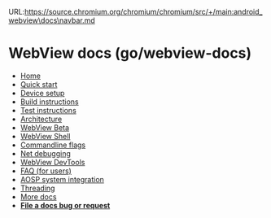 URL:https://source.chromium.org/chromium/chromium/src/+/main:android_webview\docs\navbar.md
# WebView docs (go/webview-docs)

* [Home](/android_webview/docs/README.md)
* [Quick start](/android_webview/docs/quick-start.md)
* [Device setup](/android_webview/docs/device-setup.md)
* [Build instructions](/android_webview/docs/build-instructions.md)
* [Test instructions](/android_webview/docs/test-instructions.md)
* [Architecture](/android_webview/docs/architecture.md)
* [WebView Beta](/android_webview/docs/prerelease.md)
* [WebView Shell](/android_webview/docs/webview-shell.md)
* [Commandline flags](/android_webview/docs/commandline-flags.md)
* [Net debugging](/android_webview/docs/net-debugging.md)
* [WebView DevTools](/android_webview/docs/developer-ui.md)
* [FAQ (for users)](/android_webview/docs/faq.md)
* [AOSP system integration](/android_webview/docs/aosp-system-integration.md)
* [Threading](/android_webview/docs/threading.md)
  <!-- Link new docs above this line. -->
* [More docs](/android_webview/docs/)
* [**File a docs bug or request**](https://issues.chromium.org/issues/new?component=1456456&template=1947974)

[home]: /android_webview/docs/README.md
[logo]: /android_webview/docs/images/webview_logo.png
